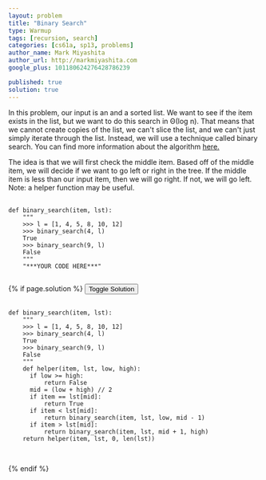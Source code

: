 ```yaml
---
layout: problem
title: "Binary Search"
type: Warmup
tags: [recursion, search]
categories: [cs61a, sp13, problems]
author_name: Mark Miyashita
author_url: http://markmiyashita.com
google_plus: 101180624276428786239

published: true
solution: true
---
```

<p>
  In this problem, our input is an and a sorted list. We want to see if the item exists in the list, but we want to do this search in &#920;(log n). That means that we cannot create copies of the list, we can't slice the list, and we can't just simply iterate through the list. Instead, we will use a technique called binary search. You can find more information about the algorithm <a href="http://en.wikipedia.org/wiki/Binary_search_algorithm">here.</a> 
</p>

<p>
  The idea is that we will first check the middle item. Based off of the middle item, we will decide if we want to go left or right in the tree. If the middle item is less than our input item, then we will go right. If not, we will go left. Note: a helper function may be useful.
</p>

<pre>
  <code class="prettyprint">
def binary_search(item, lst):
    """
    >>> l = [1, 4, 5, 8, 10, 12]
    >>> binary_search(4, l)
    True
    >>> binary_search(9, l)
    False
    """
    "***YOUR CODE HERE***"
  </code>
</pre>

{% if page.solution %}
<button onclick="toggleSolution()">Toggle Solution</button>

<div class="solution">
  <pre>
    <code class="prettyprint">
def binary_search(item, lst):
    """
    >>> l = [1, 4, 5, 8, 10, 12]
    >>> binary_search(4, l)
    True
    >>> binary_search(9, l)
    False
    """
    def helper(item, lst, low, high):
      if low >= high:
          return False
      mid = (low + high) // 2
      if item == lst[mid]:
          return True
      if item < lst[mid]:
          return binary_search(item, lst, low, mid - 1)
      if item > lst[mid]:
          return binary_search(item, lst, mid + 1, high)
    return helper(item, lst, 0, len(lst))
    </code>
  </pre>
  
  <p>
    
  </p>
</div>
{% endif %}
